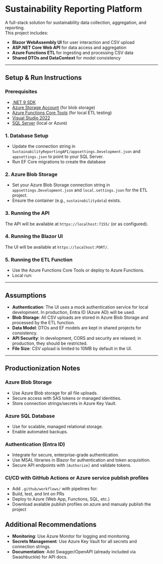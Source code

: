 # Sustainability Reporting Platform

A full-stack solution for sustainability data collection, aggregation, and reporting.  
This project includes:
- **Blazor WebAssembly UI** for user interaction and CSV upload
- **ASP.NET Core Web API** for data access and aggregation
- **Azure Functions ETL** for ingesting and processing CSV data
- **Shared DTOs and DataContext** for model consistency

---

## Setup & Run Instructions

### Prerequisites
- [.NET 9 SDK](https://dotnet.microsoft.com/download/dotnet/9.0)
- [Azure Storage Account](https://portal.azure.com/) (for blob storage)
- [Azure Functions Core Tools](https://learn.microsoft.com/en-us/azure/azure-functions/functions-run-local) (for local ETL testing)
- [Visual Studio 2022](https://visualstudio.microsoft.com/vs/)
- [SQL Server](https://www.microsoft.com/en-us/sql-server/sql-server-downloads) (local or Azure)
  

### 1. Database Setup
- Update the connection string in `SustainabilityReportingAPI/appsettings.Development.json` and `appsettings.json` to point to your SQL Server.
- Run EF Core migrations to create the database


### 2. Azure Blob Storage
- Set your Azure Blob Storage connection string in `appsettings.Development.json` and `local.settings.json` for the ETL project.
- Ensure the container (e.g., `sustainabilitydata`) exists.

### 3. Running the API
The API will be available at `https://localhost:7155/` (or as configured).

### 4. Running the Blazor UI
The UI will be available at `https://localhost:PORT/`.

### 5. Running the ETL Function
- Use the Azure Functions Core Tools or deploy to Azure Functions.
- Local run:

  
---

## Assumptions

- **Authentication**: The UI uses a mock authentication service for local development. In production, Entra ID (Azure AD) will be used.
- **Blob Storage**: All CSV uploads are stored in Azure Blob Storage and processed by the ETL function.
- **Data Model**: DTOs and EF models are kept in shared projects for consistency.
- **API Security**: In development, CORS and security are relaxed; in production, they should be restricted.
- **File Size**: CSV upload is limited to 10MB by default in the UI.

---

## Productionization Notes

### Azure Blob Storage
- Use Azure Blob storage for all file uploads.
- Secure access with SAS tokens or managed identities.
- Store connection strings/secrets in Azure Key Vault.

### Azure SQL Database
- Use for scalable, managed relational storage.
- Enable automated backups.

### Authentication (Entra ID)
- Integrate for secure, enterprise-grade authentication.
- Use MSAL libraries in Blazor for authentication and token acquisition.
- Secure API endpoints with `[Authorize]` and validate tokens.

### CI/CD with GitHub Actions or Azure service publish profiles
- Add `.github/workflows/` with pipelines for:
- Build, test, and lint on PRs
- Deploy to Azure (Web App, Functions, SQL, etc.)
- Download avalable publish profiles on azure and manualy publish the project

## Additional Recommendations

- **Monitoring**: Use Azure Monitor for logging and monitoring.
- **Secrets Management**: Use Azure Key Vault for all secrets and connection strings.
- **Documentation**: Add Swagger/OpenAPI (already included via Swashbuckle) for API docs.
